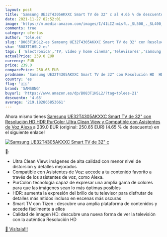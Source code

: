```yaml
---
layout: post
title: 'Samsung UE32T4305AKXXC Smart TV de 32" c al 4.65 % de descuento'
date: 2021-11-27 02:52:01
image: 'https://m.media-amazon.com/images/I/41LIZ-mLsfL._SL500_._SL400_.jpg'
comments: true
category: ofertas
author: 'tole.es'
slug: 'B083T1HSL2-es Samsung UE32T4305AKXXC Smart TV de 32" con Resolución HD...'
sku: 'B083T1HSL2-es'
tags: [ 'Electrónica','TV, vídeo y home cinema','Televisores','samsung','smart','tv', ]
actualPrice: 239.0 EUR
currency: EUR
price: 239.0
comparePrice: 250.65 EUR
prodname: 'Samsung UE32T4305AKXXC Smart TV de 32" con Resolución HD  HDR  PurColor  Ultra Clean View y Compatible con Asistentes de Voz  Alexa '
country: 'es'
flag: '🇪🇸'
brand: 'SAMSUNG'
buyurl: 'https://www.amazon.es/dp/B083T1HSL2/?tag=tolees-21'
descuento: '4.65'
average: '219.182865853661'
---
```


Ahora mismo tienes [Samsung UE32T4305AKXXC Smart TV de 32" con Resolución HD  HDR  PurColor  Ultra Clean View y Compatible con Asistentes de Voz  Alexa ](https://www.amazon.es/dp/B083T1HSL2/?tag=tolees-21) a 239.0 EUR (original: 250.65 EUR) (4.65 %  de descuento) en el siguiente enlace!

[![Samsung UE32T4305AKXXC Smart TV de 32" c](https://m.media-amazon.com/images/I/41LIZ-mLsfL._SL500_._SL400_.jpg)](https://www.amazon.es/dp/B083T1HSL2/?tag=tolees-21)

🔎:

- Ultra Clean View: imágenes de alta calidad con menor nivel de distorsión y detalles mejorados
- Compatible con Asistentes de Voz: accede a tu contenido favorito a través de los asistentes de voz, como Alexa.
- PurColor: tecnología capaz de expresar una amplia gama de colores para que las imágenes sean lo más óptimas posibles
- HDR: aumenta la expresión del brillo de tu televisor para disfrutar de detalles más nítidos incluso en escenas más oscuras
- Smart TV con Tizen : descubre una amplia plataforma de contenidos y accede fácilmente a ellos
- Calidad de imagen HD: descubre una nueva forma de ver la televisión con la auténtica Resolución HD

[🛒 Visítala!!!](https://www.amazon.es/dp/B083T1HSL2/?tag=tolees-21)
